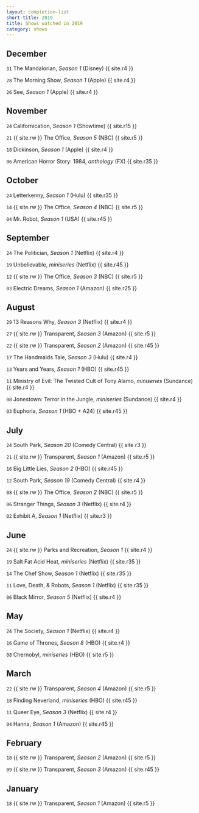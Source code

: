 ```yaml
---
layout: completion-list
short-title: 2019
title: Shows watched in 2019
category: shows
---
```

## December
`31` The Mandalorian, _Season 1_ (Disney) {{ site.r4 }}

`28` The Morning Show, _Season 1_ (Apple) {{ site.r4 }}

`26` See, _Season 1_ (Apple) {{ site.r4 }}

## November
`24` Californication, _Season 1_ (Showtime) {{ site.r15 }}

`21` {{ site.rw }} The Office, _Season 5_ (NBC) {{ site.r5 }}

`18` Dickinson, _Season 1_ (Apple) {{ site.r4 }}

`06` American Horror Story: 1984, _anthology_ (FX) {{ site.r35 }}

## October
`24` Letterkenny, _Season 1_ (Hulu) {{ site.r35 }}

`14` {{ site.rw }} The Office, _Season 4_ (NBC) {{ site.r5 }}

`04` Mr. Robot, _Season 1_ (USA) {{ site.r45 }}

## September
`24` The Politician, _Season 1_ (Netflix) {{ site.r4 }}

`19` Unbelievable, _miniseries_ (Netflix) {{ site.r45 }}

`12` {{ site.rw }} The Office, _Season 3_ (NBC) {{ site.r5 }}

`03` Electric Dreams, _Season 1_ (Amazon) {{ site.r25 }}

## August
`29` 13 Reasons Why, _Season 3_ (Netflix) {{ site.r4 }}

`27` {{ site.rw }} Transparent, _Season 3_ (Amazon) {{ site.r5 }}

`22` {{ site.rw }} Transparent, _Season 2_ (Amazon) {{ site.r45 }}

`17` The Handmaids Tale, _Season 3_ (Hulu) {{ site.r4 }}

`13` Years and Years, _Season 1_ (HBO) {{ site.r45 }}

`11` Ministry of Evil: The Twisted Cult of Tony Alamo, _miniseries_ (Sundance) {{ site.r4 }}

`08` Jonestown: Terror in the Jungle, _miniseries_ (Sundance) {{ site.r4 }}

`03` Euphoria, _Season 1_ (HBO + A24) {{ site.r45 }}

## July
`24` South Park, _Season 20_ (Comedy Central) {{ site.r3 }}

`21` {{ site.rw }} Transparent, _Season 1_ (Amazon) {{ site.r5 }}

`16` Big Little Lies, _Season 2_ (HBO) {{ site.r45 }}

`12` South Park, _Season 19_ (Comedy Central) {{ site.r4 }}

`08` {{ site.rw }} The Office, _Season 2_ (NBC) {{ site.r5 }}

`06` Stranger Things, _Season 3_ (Netflix) {{ site.r4 }}

`02` Exhibit A, _Season 1_ (Netflix) {{ site.r3 }}

## June
`24` {{ site.rw }} Parks and Recreation, _Season 1_ {{ site.r4 }}

`19` Salt Fat Acid Heat, _miniseries_ (Netflix) {{ site.r35 }}

`14` The Chef Show, _Season 1_ (Netflix) {{ site.r35 }}

`11` Love, Death, & Robots, _Season 1_ (Netflix) {{ site.r35 }}

`06` Black Mirror, _Season 5_ (Netflix) {{ site.r4 }}

## May
`24` The Society, _Season 1_ (Netflix) {{ site.r4 }}

`16` Game of Thrones, _Season 8_ (HBO) {{ site.r4 }}

`08` Chernobyl, _miniseries_ (HBO) {{ site.r5 }}

## March
`22` {{ site.rw }} Transparent, _Season 4_ (Amazon) {{ site.r5 }}

`18` Finding Neverland, _miniseries_ (HBO) {{ site.r45 }}

`11` Queer Eye, _Season 3_ (Netflix) {{ site.r4 }}

`04` Hanna, _Season 1_ (Amazon) {{ site.r45 }}

## February
`18` {{ site.rw }} Transparent, _Season 2_ (Amazon) {{ site.r5 }}

`09` {{ site.rw }} Transparent, _Season 3_ (Amazon) {{ site.r45 }}

## January
`18` {{ site.rw }} Transparent, _Season 1_ (Amazon) {{ site.r5 }}
